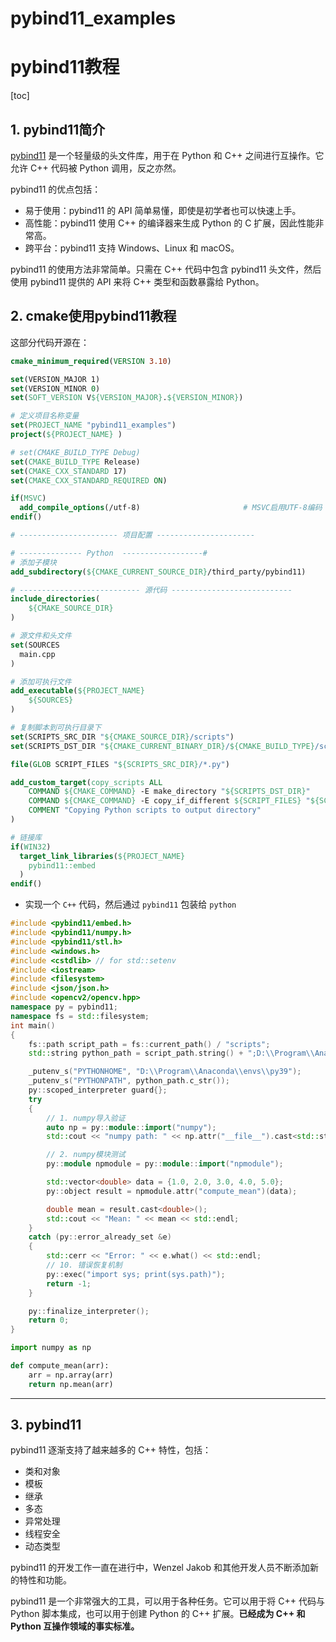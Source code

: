 # pybind11_examples
# pybind11教程
[toc]
## 1. pybind11简介
[pybind11](https://github.com/pybind/pybind11.git) 是一个轻量级的头文件库，用于在 Python 和 C++ 之间进行互操作。它允许 C++ 代码被 Python 调用，反之亦然。

pybind11 的优点包括：

- 易于使用：pybind11 的 API 简单易懂，即使是初学者也可以快速上手。
- 高性能：pybind11 使用 C++ 的编译器来生成 Python 的 C 扩展，因此性能非常高。
- 跨平台：pybind11 支持 Windows、Linux 和 macOS。

pybind11 的使用方法非常简单。只需在 C++ 代码中包含 pybind11 头文件，然后使用 pybind11 提供的 API 来将 C++ 类型和函数暴露给 Python。

## 2. cmake使用pybind11教程

这部分代码开源在：

```cmake
cmake_minimum_required(VERSION 3.10)

set(VERSION_MAJOR 1)
set(VERSION_MINOR 0)
set(SOFT_VERSION V${VERSION_MAJOR}.${VERSION_MINOR})

# 定义项目名称变量
set(PROJECT_NAME "pybind11_examples")
project(${PROJECT_NAME} )

# set(CMAKE_BUILD_TYPE Debug)
set(CMAKE_BUILD_TYPE Release)
set(CMAKE_CXX_STANDARD 17)
set(CMAKE_CXX_STANDARD_REQUIRED ON)

if(MSVC)
  add_compile_options(/utf-8)                       # MSVC启用UTF-8编码
endif()

# ---------------------- 项目配置 ----------------------

# -------------- Python  ------------------#
# 添加子模块
add_subdirectory(${CMAKE_CURRENT_SOURCE_DIR}/third_party/pybind11)

# --------------------------- 源代码 ---------------------------
include_directories(
    ${CMAKE_SOURCE_DIR}
)

# 源文件和头文件
set(SOURCES
  main.cpp
)

# 添加可执行文件
add_executable(${PROJECT_NAME} 
    ${SOURCES}
)

# 复制脚本到可执行目录下
set(SCRIPTS_SRC_DIR "${CMAKE_SOURCE_DIR}/scripts")
set(SCRIPTS_DST_DIR "${CMAKE_CURRENT_BINARY_DIR}/${CMAKE_BUILD_TYPE}/scripts")

file(GLOB SCRIPT_FILES "${SCRIPTS_SRC_DIR}/*.py")

add_custom_target(copy_scripts ALL
    COMMAND ${CMAKE_COMMAND} -E make_directory "${SCRIPTS_DST_DIR}"
    COMMAND ${CMAKE_COMMAND} -E copy_if_different ${SCRIPT_FILES} "${SCRIPTS_DST_DIR}"
    COMMENT "Copying Python scripts to output directory"
)

# 链接库
if(WIN32)
  target_link_libraries(${PROJECT_NAME}
    pybind11::embed
  )
endif()
```


- 实现一个 `C++` 代码，然后通过 `pybind11` 包装给 `python`
```c++
#include <pybind11/embed.h>
#include <pybind11/numpy.h>
#include <pybind11/stl.h>
#include <windows.h>
#include <cstdlib> // for std::setenv
#include <iostream>
#include <filesystem>
#include <json/json.h>
#include <opencv2/opencv.hpp>
namespace py = pybind11;
namespace fs = std::filesystem;
int main()
{
    fs::path script_path = fs::current_path() / "scripts";
    std::string python_path = script_path.string() + ";D:\\Program\\Anaconda\\envs\\py39\\Lib";

    _putenv_s("PYTHONHOME", "D:\\Program\\Anaconda\\envs\\py39");
    _putenv_s("PYTHONPATH", python_path.c_str());
    py::scoped_interpreter guard{};
    try
    {
        // 1. numpy导入验证
        auto np = py::module::import("numpy");
        std::cout << "numpy path: " << np.attr("__file__").cast<std::string>() << std::endl;

        // 2. numpy模块测试
        py::module npmodule = py::module::import("npmodule");

        std::vector<double> data = {1.0, 2.0, 3.0, 4.0, 5.0};
        py::object result = npmodule.attr("compute_mean")(data);

        double mean = result.cast<double>();
        std::cout << "Mean: " << mean << std::endl;
    }
    catch (py::error_already_set &e)
    {
        std::cerr << "Error: " << e.what() << std::endl;
        // 10. 错误恢复机制
        py::exec("import sys; print(sys.path)");
        return -1;
    }

    py::finalize_interpreter();
    return 0;
}
```


```python
import numpy as np

def compute_mean(arr):
    arr = np.array(arr)
    return np.mean(arr)

```

---
## 3. pybind11
pybind11 逐渐支持了越来越多的 C++ 特性，包括：

- 类和对象
- 模板
- 继承
- 多态
- 异常处理
- 线程安全
- 动态类型

pybind11 的开发工作一直在进行中，Wenzel Jakob 和其他开发人员不断添加新的特性和功能。


pybind11 是一个非常强大的工具，可以用于各种任务。它可以用于将 C++ 代码与 Python 脚本集成，也可以用于创建 Python 的 C++ 扩展。**已经成为 C++ 和 Python 互操作领域的事实标准。**

